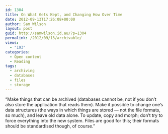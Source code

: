 ```yaml
---
id: 1304
title: On What Gets Kept, and Changing How Over Time
date: 2012-09-13T17:26:08+00:00
author: Sam Wilson
layout: post
guid: http://samwilson.id.au/?p=1304
permalink: /2012/09/13/archivable/
views:
  - "193"
categories:
  - Open content
  - Reading
tags:
  - archiving
  - databases
  - files
  - storage
---
```

&#8220;Make things that can be archived (databases cannot be, not if you don’t also store the application that reads them). Make it possible to change one’s data structures (the ways in which things are stored — not the file formats, so much), and leave old data alone. To update, copy and morph; don’t try to force everything into the new system. Files are good for this; their formats should be standardised though, of course.&#8221;